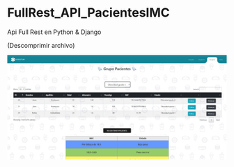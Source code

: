 # FullRest_API_PacientesIMC
Api Full Rest en Python &amp; Django

(Descomprimir archivo)

![Imagen1](./visualizacion_final/proyecto_hospitalAPI_Rest.jpeg)
